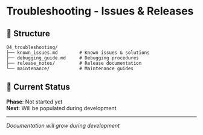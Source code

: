 # Troubleshooting - Issues & Releases

## 📁 **Structure**
```
04_troubleshooting/
├── known_issues.md        # Known issues & solutions
├── debugging_guide.md     # Debugging procedures
├── release_notes/         # Release documentation
└── maintenance/           # Maintenance guides
```

## 🚀 **Current Status**
**Phase**: Not started yet  
**Next**: Will be populated during development

---
*Documentation will grow during development* 